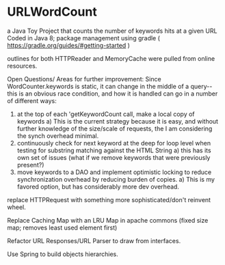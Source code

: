 # URLWordCount
a Java Toy Project that counts the number of keywords hits at a given URL
Coded in Java 8; package management using gradle ( https://gradle.org/guides/#getting-started )


outlines for both HTTPReader and MemoryCache were pulled from online resources.


Open Questions/ Areas for further improvement:
Since WordCounter.keywords is static, it can change in the middle of a query--
this is an obvious race condition, and how it is handled can go in a number of different ways:
1) at the top of each 'getKeywordCount call, make a local copy of keywords
    a) This is the current strategy because it is easy, and without further knowledge of the size/scale of requests,
       the I am considering the synch overhead minimal.
2) continuously check for next keyword at the deep for loop level when testing for substring matching against the HTML String
 a) this has its own set of issues (what if we remove keywords that were previously present?)
3) move keywords to a DAO and implement optimistic locking to reduce synchronization overhead
    by reducing burden of copies.
    a) This is my favored option, but has considerably more dev overhead.


replace HTTPRequest with something more sophisticated/don't reinvent wheel.

Replace Caching Map with an LRU Map in apache commons (fixed size map; removes least used element first)

Refactor URL Responses/URL Parser to draw from interfaces.

Use Spring to build objects hierarchies.






